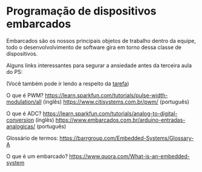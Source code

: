 # Programação de dispositivos embarcados

Embarcados são os nossos principais objetos de trabalho dentro da equipe, todo o desenvolvolvimento de software gira em torno dessa classe de dispositivos.

Alguns links interessantes para segurar a ansiedade antes da terceira aula do PS:

(Você também pode ir lendo a respeito da [tarefa](https://github.com/ThundeRatz/Bixos-2019/tree/master/embarcados))

O que é PWM?
https://learn.sparkfun.com/tutorials/pulse-width-modulation/all (inglês)
https://www.citisystems.com.br/pwm/ (português)

O que é ADC?
https://learn.sparkfun.com/tutorials/analog-to-digital-conversion (inglês)
https://www.embarcados.com.br/arduino-entradas-analogicas/ (português)

Glossário de termos:
https://barrgroup.com/Embedded-Systems/Glossary-A

O que é um embarcado?
https://www.quora.com/What-is-an-embedded-system